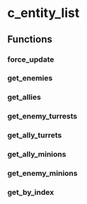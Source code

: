 # c\_entity\_list

## Functions

### force\_update

### get\_enemies

### get\_allies

### get\_enemy\_turrests

### get\_ally\_turrets

### get\_ally\_minions

### get\_enemy\_minions

### get\_by\_index
